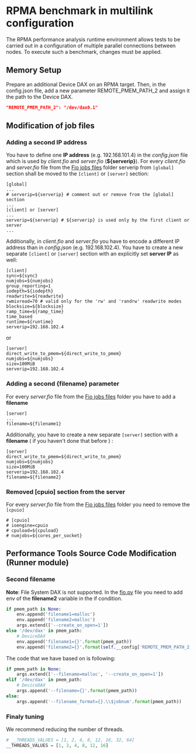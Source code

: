 # RPMA benchmark in multilink configuration

The RPMA performance analysis runtime environment allows tests to be carried out in a configuration of multiple parallel connections between nodes.
To execute such a benchmark, changes must be applied.

## Memory Setup
Prepare an additional Device DAX on an RPMA target. Then, in the config.json file, add a new parameter REMOTE_PMEM_PATH_2 and assign it the path to the Device DAX.
```json
"REMOTE_PMEM_PATH_2": "/dev/dax0.1"
```
## Modification of job files
### Adding a second IP address
You have to define one **IP address** (e.g. 192.168.101.4) in the *config.json* file which is used by *client.fio* and *server.fio* (**${serverip}**).
For every *client.fio* and *server.fio* file from the [Fio jobs files](./fio_jobs) folder serverip from `[global]` section shall be moved to the `[client]` or `[server]` section:
```
[global]
...
# serverip=${serverip} # comment out or remove from the [global] section
...
[client] or [server]
...
serverip=${serverip} # ${serverip} is used only by the first client or server
...
```
Additionally, in *client.fio* and *server.fio* you have to encode a different IP address than in *config.json* (e.g. 192.168.102.4).
You have to create a new separate `[client]` or `[server]` section with an explicitly set **server IP** as well:
```
[client] 
sync=${sync}
numjobs=${numjobs}
group_reporting=1
iodepth=${iodepth}
readwrite=${readwrite}
rwmixread=70 # valid only for the 'rw' and 'randrw' readwrite modes
blocksize=${blocksize}
ramp_time=${ramp_time}
time_based
runtime=${runtime}
serverip=192.168.102.4
```
or
```
[server]
direct_write_to_pmem=${direct_write_to_pmem}
numjobs=${numjobs}
size=100MiB
serverip=192.168.102.4
```
### Adding a second {filename} parameter
For every *server.fio* file from the [Fio jobs files](./fio_jobs) folder you have to add a **filename**
```
[server]
...
filename=${filename1}
```
Additionally, you have to create a new separate `[server]` section with a **filename** ( if you haven't done that before ) :
```
[server]
direct_write_to_pmem=${direct_write_to_pmem}
numjobs=${numjobs}
size=100MiB
serverip=192.168.102.4
filename=${filename2}
```
### Removed [cpuio] section from the server
For every *server.fio* file from the [Fio jobs files](./fio_jobs) folder you need to remove the `[cpuio]`
```
# [cpuio]
# ioengine=cpuio
# cpuload=${cpuload}
# numjobs=${cores_per_socket}
```
## Performance Tools Source Code Modification (Runner module)
### Second filename

**Note**: File System DAX is not supported.
In the [fio.py](./lib/benchmark/runner/fio.py) file you need to add env of the **filename2** variable in the if condition.
```python
if pmem_path is None:
    env.append('filename1=malloc')
    env.append('filename2=malloc')
    args.extend(['--create_on_open=1'])
else '/dev/dax' in pmem_path:
    # DeviceDAX
    env.append('filename1={}'.format(pmem_path))
    env.append('filename2={}'.format(self.__config['REMOTE_PMEM_PATH_2']))
```
The code that we have based on is following:
```python
if pmem_path is None:
    args.extend(['--filename=malloc', '--create_on_open=1'])
elif '/dev/dax' in pmem_path:
    # DeviceDAX
    args.append('--filename={}'.format(pmem_path))
else:
    args.append('--filename_format={}.\\$jobnum'.format(pmem_path))
```
### Finaly tuning
We recommend reducing the number of threads.
```python
# __THREADS_VALUES = [1, 2, 4, 8, 12, 16, 32, 64]
__THREADS_VALUES = [1, 2, 4, 8, 12, 16]
```
